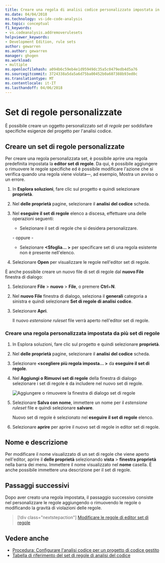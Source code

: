 ```yaml
---
title: Creare una regola di analisi codice personalizzato impostata in Visual Studio | Documenti Microsoft
ms.date: 04/04/2018
ms.technology: vs-ide-code-analysis
ms.topic: conceptual
f1_keywords:
- vs.codeanalysis.addremoverulesets
helpviewer_keywords:
- Development Edition, rule sets
author: gewarren
ms.author: gewarren
manager: ghogen
ms.workload:
- multiple
ms.openlocfilehash: a094b6c59eb4e1d95949dc35a5c0479edb4d5a76
ms.sourcegitcommit: 3724338a5da5a6d75ba00452b0a607388b93ed0c
ms.translationtype: MT
ms.contentlocale: it-IT
ms.lasthandoff: 04/06/2018
---
```

# <a name="custom-rule-sets"></a>Set di regole personalizzate

È possibile creare un oggetto personalizzato *set di regole* per soddisfare specifiche esigenze del progetto per l'analisi codice.

## <a name="create-a-custom-rule-set"></a>Creare un set di regole personalizzate

Per creare una regola personalizzata set, è possibile aprire una regola predefinita impostata la **editor set di regole**. Da qui, è possibile aggiungere o rimuovere le regole specifiche ed è possibile modificare l'azione che si verifica quando una regola viene violata&mdash;, ad esempio, Mostra un avviso o un errore.

1. In **Esplora soluzioni**, fare clic sul progetto e quindi selezionare **proprietà**.

2. Nel **delle proprietà** pagine, selezionare il **analisi del codice** scheda.

3. Nel **eseguire il set di regole** elenco a discesa, effettuare una delle operazioni seguenti:

    - Selezionare il set di regole che si desidera personalizzare.

     \- oppure -

    - Selezionare  **\<Sfoglia... >** per specificare set di una regola esistente non è presente nell'elenco.

4. Selezionare **Open** per visualizzare le regole nell'editor set di regole.

È anche possibile creare un nuovo file di set di regole dal **nuovo File** finestra di dialogo:

1. Selezionare **File** > **nuovo** > **File**, o premere **Ctrl**+**N**.

2. Nel **nuovo File** finestra di dialogo, seleziona il **generali** categoria a sinistra e quindi selezionare **Set di regole di analisi codice**.

3. Selezionare **Apri**.

   Il nuovo *estensione ruleset* file verrà aperto nell'editor set di regole.

### <a name="create-a-custom-rule-set-from-multiple-rule-sets"></a>Creare una regola personalizzata impostata da più set di regole

1. In Esplora soluzioni, fare clic sul progetto e quindi selezionare **proprietà**.

2. Nel **delle proprietà** pagine, selezionare il **analisi del codice** scheda.

3. Selezionare  **\<scegliere più regola imposta... >** da **eseguire il set di regole**.

4. Nel **Aggiungi o Rimuovi set di regole** della finestra di dialogo selezionare i set di regole è da includere nel nuovo set di regole.

   ![Aggiungere o rimuovere la finestra di dialogo set di regole](media/add-remove-rule-sets.png)

5. Selezionare **Salva con nome**, immettere un nome per il *estensione ruleset* file e quindi selezionare **salvare**.

   Nuovo set di regole è selezionato nel **eseguire il set di regole** elenco.

6. Selezionare **aprire** per aprire il nuovo set di regole in editor set di regole.

## <a name="name-and-description"></a>Nome e descrizione

Per modificare il nome visualizzato di un set di regole che viene aperto nell'editor, aprire il **delle proprietà** selezionando **vista** > **finestra proprietà** nella barra dei menu. Immettere il nome visualizzato nel **nome** casella. È anche possibile immettere una descrizione per il set di regole.

## <a name="next-steps"></a>Passaggi successivi

Dopo aver creato una regola impostata, il passaggio successivo consiste nel personalizzare le regole aggiungendo o rimuovendo le regole o modificando la gravità di violazioni delle regole.

> [!div class="nextstepaction"]
> [Modificare le regole di editor set di regole](../code-quality/working-in-the-code-analysis-rule-set-editor.md)

## <a name="see-also"></a>Vedere anche

- [Procedura: Configurare l'analisi codice per un progetto di codice gestito](../code-quality/how-to-configure-code-analysis-for-a-managed-code-project.md)
- [Tabella di riferimento del set di regole di analisi del codice](../code-quality/rule-set-reference.md)